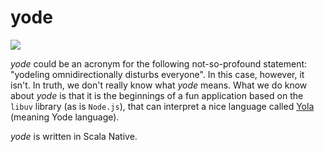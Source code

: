 yode
====

![](https://github.com/edadma/yofd/workflows/Scala%20CI/badge.svg)

*yode* could be an acronym for the following not-so-profound statement: "yodeling omnidirectionally disturbs everyone".  In this case, however, it isn't.  In truth, we don't really know what *yode* means.  What we do know about *yode* is that it is the beginnings of a fun application based on the `libuv` library (as is `Node.js`), that can interpret a nice language called [Yola](https://github.com/edadma/yola) (meaning Yode language).

*yode* is written in Scala Native.